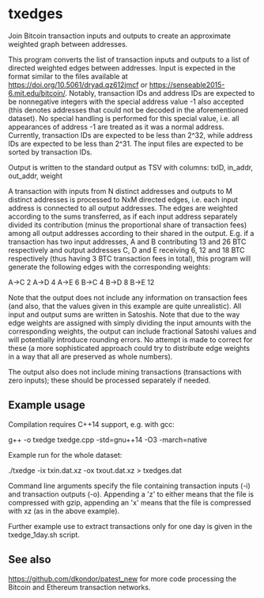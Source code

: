 # txedges
Join Bitcoin transaction inputs and outputs to create an approximate weighted graph between addresses.

This program converts the list of transaction inputs and outputs to a list of directed weighted edges between addresses. Input is expected in the format similar to the files available at https://doi.org/10.5061/dryad.qz612jmcf or https://senseable2015-6.mit.edu/bitcoin/. Notably, transaction IDs and address IDs are expected to be nonnegative integers with the special address value -1 also accepted (this denotes addresses that could not be decoded in the aforementioned dataset). No special handling is performed for this special value, i.e. all appearances of address -1 are treated as it was a normal address. Currently, transaction IDs are expected to be less than 2^32, while address IDs are expected to be less than 2^31. The input files are expected to be sorted by transaction IDs.

Output is written to the standard output as TSV with columns: txID, in\_addr, out\_addr, weight

A transaction with inputs from N distinct addresses and outputs to M distinct addresses is processed to NxM directed edges, i.e. each input address is connected to all output addresses. The edges are weighted according to the sums transferred, as if each input address separately divided its contribution (minus the proportional share of transaction fees) among all output addresses according to their shared in the output. E.g. if a transaction has two input addresses, A and B contributing 13 and 26 BTC respectively and output addresses C, D and E receiving 6, 12 and 18 BTC respectively (thus having 3 BTC transaction fees in total), this program will generate the following edges with the corresponding weights:

A->C 2
A->D 4
A->E 6
B->C 4
B->D 8
B->E 12

Note that the output does not include any information on transaction fees (and also, that the values given in this example are quite unrealistic). All input and output sums are written in Satoshis. Note that due to the way edge weights are assigned with simply dividing the input amounts with the corresponding weights, the output can include fractional Satoshi values and will potentially introduce rounding errors. No attempt is made to correct for these (a more sophisticated approach could try to distribute edge weights in a way that all are preserved as whole numbers).

The output also does not include mining transactions (transactions with zero inputs); these should be processed separately if needed.

## Example usage

Compilation requires C++14 support, e.g. with gcc:

g++ -o txedge txedge.cpp -std=gnu++14 -O3 -march=native

Example run for the whole dataset:

./txedge -ix txin.dat.xz -ox txout.dat.xz > txedges.dat

Command line arguments specify the file containing transaction inputs (-i) and transaction outputs (-o). Appending a 'z' to either means that the file is compressed with gzip, appending an 'x' means that the file is compressed with xz (as in the above example).

Further example use to extract transactions only for one day is given in the txedge_1day.sh script.

## See also

https://github.com/dkondor/patest_new for more code processing the Bitcoin and Ethereum transaction networks.

